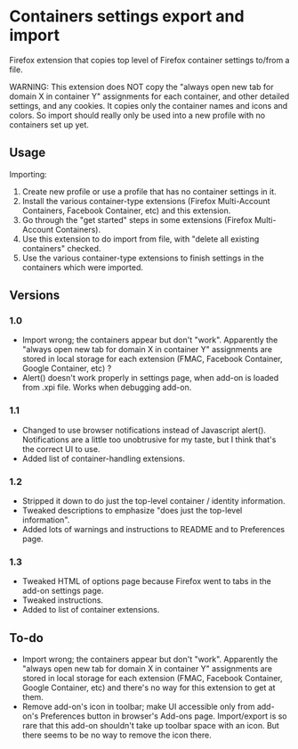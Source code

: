 # Containers settings export and import

Firefox extension that copies top level of Firefox container settings to/from a file.

WARNING: This extension does NOT copy the "always open new tab for domain X in container Y" assignments for each container, and other detailed settings, and any cookies.  It copies only the container names and icons and colors.  So import should really only be used into a new profile with no containers set up yet.

## Usage

Importing:

1. Create new profile or use a profile that has no container settings in it.
2. Install the various container-type extensions (Firefox Multi-Account Containers, Facebook Container, etc) and this extension.
3. Go through the "get started" steps in some extensions (Firefox Multi-Account Containers).
4. Use this extension to do import from file, with "delete all existing containers" checked.
5. Use the various container-type extensions to finish settings in the containers which were imported.

## Versions

### 1.0
* Import wrong; the containers appear but don't "work".  Apparently the "always open new tab for domain X in container Y" assignments are stored in local storage for each extension (FMAC, Facebook Container, Google Container, etc) ?
* Alert() doesn't work properly in settings page, when add-on is loaded from .xpi file.  Works when debugging add-on.

### 1.1
* Changed to use browser notifications instead of Javascript alert().  Notifications are a little too unobtrusive for my taste, but I think that's the correct UI to use.
* Added list of container-handling extensions.

### 1.2
* Stripped it down to do just the top-level container / identity information.
* Tweaked descriptions to emphasize "does just the top-level information".
* Added lots of warnings and instructions to README and to Preferences page.

### 1.3
* Tweaked HTML of options page because Firefox went to tabs in the add-on settings page.
* Tweaked instructions.
* Added to list of container extensions.

## To-do
* Import wrong; the containers appear but don't "work".  Apparently the "always open new tab for domain X in container Y" assignments are stored in local storage for each extension (FMAC, Facebook Container, Google Container, etc) and there's no way for this extension to get at them.
* Remove add-on's icon in toolbar; make UI accessible only from add-on's Preferences button in browser's Add-ons page.  Import/export is so rare that this add-on shouldn't take up toolbar space with an icon.  But there seems to be no way to remove the icon there.

